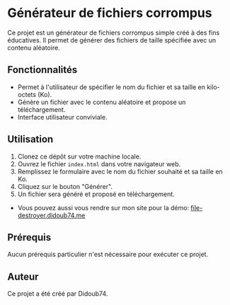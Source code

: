 # Générateur de fichiers corrompus

Ce projet est un générateur de fichiers corrompus simple créé à des fins éducatives. Il permet de générer des fichiers de taille spécifiée avec un contenu aléatoire.

## Fonctionnalités

- Permet à l'utilisateur de spécifier le nom du fichier et sa taille en kilo-octets (Ko).
- Génère un fichier avec le contenu aléatoire et propose un téléchargement.
- Interface utilisateur conviviale.

## Utilisation

1. Clonez ce dépôt sur votre machine locale.
2. Ouvrez le fichier `index.html` dans votre navigateur web.
3. Remplissez le formulaire avec le nom du fichier souhaité et sa taille en Ko.
4. Cliquez sur le bouton "Générer".
5. Un fichier sera généré et proposé en téléchargement.

- Vous pouvez aussi vous rendre sur mon site pour la démo: [file-destroyer.didoub74.me](https://file-destroyer.didoub74.me)

## Prérequis

Aucun prérequis particulier n'est nécessaire pour exécuter ce projet.

## Auteur

Ce projet a été créé par Didoub74.
